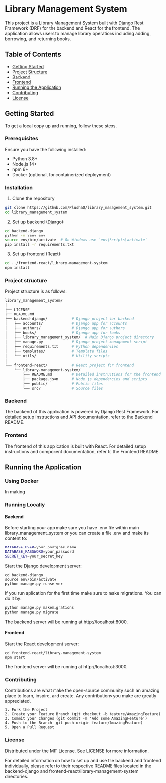 # Library Management System

This project is a Library Management System built with Django Rest Framework (DRF) for the backend and React for the frontend. The application allows users to manage library operations including adding, borrowing, and returning books.

## Table of Contents

- [Getting Started](#getting-started)
- [Project Structure](#project-structure)
- [Backend](#backend)
- [Frontend](#frontend)
- [Running the Application](#running-the-application)
- [Contributing](#contributing)
- [License](#license)

## Getting Started

To get a local copy up and running, follow these steps.

### Prerequisites

Ensure you have the following installed:

- Python 3.8+
- Node.js 14+
- npm 6+
- Docker (optional, for containerized deployment)

### Installation

1. Clone the repository:
```bash
git clone https://github.com/PlushaQ/library_management_system.git
cd library_management_system
```

2. Set up backend (Django):
```bash
cd backend-django
python -m venv env
source env/bin/activate  # On Windows use `env\Scripts\activate`
pip install -r requirements.txt
```

3. Set up frontend (React):
```bash
cd ../frontend-react/library-management-system
npm install
```
### Project structure
Project structure is as follows:
```bash
library_management_system/
│
├── LICENSE
├── README.md
├── backend-django/           # Django project for backend
│   ├── accounts/             # Django app for accounts
│   ├── authors/              # Django app for authors
│   ├── books/                # Django app for books
│   ├── library_management_system/  # Main Django project directory
│   ├── manage.py             # Django project management script
│   ├── requirements.txt      # Python dependencies
│   ├── templates/            # Template files
│   └── utils/                # Utility scripts
│
└── frontend-react/           # React project for frontend
    └── library-management-system/
        ├── README.md         # Detailed instructions for the frontend setup and usage
        ├── package.json      # Node.js dependencies and scripts
        ├── public/           # Public files
        └── src/              # Source files
```
### Backend
The backend of this application is powered by Django Rest Framework. For detailed setup instructions and API documentation, refer to the Backend README.

### Frontend
The frontend of this application is built with React. For detailed setup instructions and component documentation, refer to the Frontend README.

## Running the Application
### Using Docker
In making

### Running Locally
#### Backend
Before starting your app make sure you have .env file within main library_management_system or you can create a file .env  and make its content to:
```bash
DATABASE_USER=your_postgres_name
DATABASE_PASSWORD=your_password
SECRET_KEY=your_secret_key
```

Start the Django development server:
```
cd backend-django
source env/bin/activate
python manage.py runserver
```

If you run aplication for the first time make sure to make migrations.
You can do it by:
```bash
python manage.py makemigrations
python manage.py migrate
```

The backend server will be running at http://localhost:8000.

#### Frontend
Start the React development server:
```
cd frontend-react/library-management-system
npm start
```
The frontend server will be running at http://localhost:3000.

### Contributing
Contributions are what make the open-source community such an amazing place to learn, inspire, and create. Any contributions you make are greatly appreciated.

```
1. Fork the Project
2. Create your Feature Branch (git checkout -b feature/AmazingFeature)
3. Commit your Changes (git commit -m 'Add some AmazingFeature')
4. Push to the Branch (git push origin feature/AmazingFeature)
5. Open a Pull Request
```

### License
Distributed under the MIT License. See LICENSE for more information.

For detailed information on how to set up and use the backend and frontend individually, please refer to their respective README files located in the backend-django and frontend-react/library-management-system directories.
